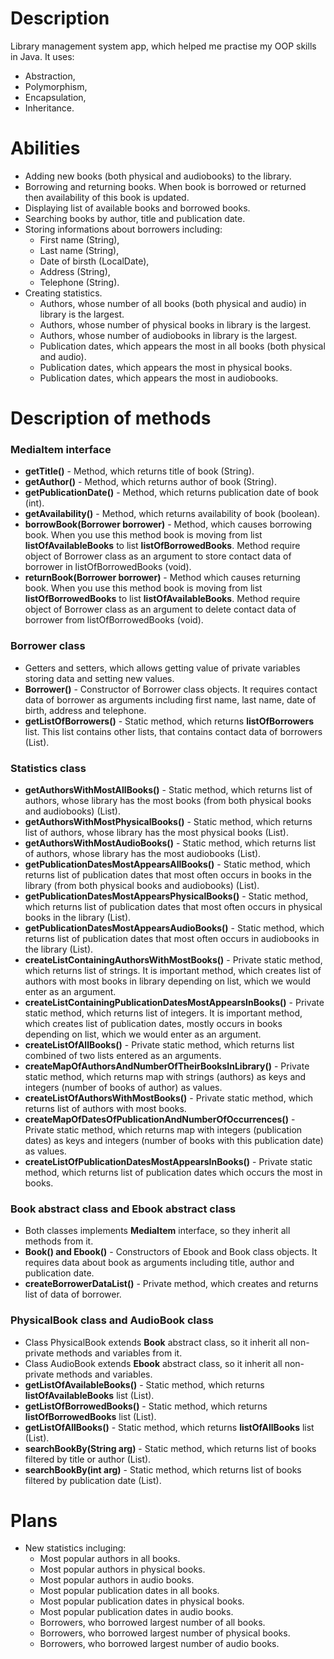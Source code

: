 # Description

Library management system app, which helped me practise my OOP skills in Java. It uses: 
- Abstraction, 
- Polymorphism, 
- Encapsulation, 
- Inheritance.

# Abilities

- Adding new books (both physical and audiobooks) to the library.
- Borrowing and returning books. When book is borrowed or returned then availability of this book is updated.
- Displaying list of available books and borrowed books.
- Searching books by author, title and publication date.
- Storing informations about borrowers including:
  - First name (String),
  - Last name (String),
  - Date of birsth (LocalDate),
  - Address (String),
  - Telephone (String).
- Creating statistics.
  - Authors, whose number of all books (both physical and audio) in library is the largest.
  - Authors, whose number of physical books in library is the largest.
  - Authors, whose number of audiobooks in library is the largest.
  - Publication dates, which appears the most in all books (both physical and audio).
  - Publication dates, which appears the most in physical books.
  - Publication dates, which appears the most in audiobooks.

# Description of methods

### MediaItem interface
- <b>getTitle()</b> - Method, which returns title of book (String).
- <b>getAuthor()</b> - Method, which returns author of book (String).
- <b>getPublicationDate()</b> - Method, which returns publication date of book (int).
- <b>getAvailability()</b> - Method, which returns availability of book (boolean).
- <b>borrowBook(Borrower borrower)</b> - Method, which causes borrowing book. When you use this method book is moving from list 
<b>listOfAvailableBooks</b> to list <b>listOfBorrowedBooks</b>. Method require object of Borrower class as an argument
to store contact data of borrower in listOfBorrowedBooks (void).
- <b>returnBook(Borrower borrower)</b> - Method which causes returning book. When you use this method book is moving from list
<b>listOfBorrowedBooks</b> to list <b>listOfAvailableBooks</b>. Method require object of Borrower class as an argument 
to delete contact data of borrower from listOfBorrowedBooks (void).

### Borrower class
- Getters and setters, which allows getting value of private variables storing data and setting new values.
- <b>Borrower()</b> - Constructor of Borrower class objects. It requires contact data of borrower as arguments including
first name, last name, date of birth, address and telephone.
- <b>getListOfBorrowers()</b> - Static method, which returns <b>listOfBorrowers</b> list. This list contains other lists,
that contains contact data of borrowers (List).

### Statistics class
- <b>getAuthorsWithMostAllBooks()</b> - Static method, which returns list of authors, whose library has the most books (from both physical books
and audiobooks) (List).
- <b>getAuthorsWithMostPhysicalBooks()</b> - Static method, which returns list of authors, whose library has the most 
physical books (List).
- <b>getAuthorsWithMostAudioBooks()</b> - Static method, which returns list of authors, whose library has the most
  audiobooks (List).
- <b>getPublicationDatesMostAppearsAllBooks()</b> - Static method, which returns list of publication dates that most
often occurs in books in the library (from both physical books and audiobooks) (List).
- <b>getPublicationDatesMostAppearsPhysicalBooks()</b> - Static method, which returns list of publication dates that most
  often occurs in physical books in the library (List).
- <b>getPublicationDatesMostAppearsAudioBooks()</b> - Static method, which returns list of publication dates that most
  often occurs in audiobooks in the library (List).
- <b>createListContainingAuthorsWithMostBooks()</b> - Private static method, which returns list of strings. It is 
important method, which creates list of authors with most books in library depending on list, which we would enter as an
argument.
- <b>createListContainingPublicationDatesMostAppearsInBooks()</b> - Private static method, which returns list of integers. It is
  important method, which creates list of publication dates, mostly occurs in books depending on list, which we would
enter as an argument.
- <b>createListOfAllBooks()</b> - Private static method, which returns list combined of two lists entered as an
arguments.
- <b>createMapOfAuthorsAndNumberOfTheirBooksInLibrary()</b> - Private static method, which returns map with strings (authors) as keys
and integers (number of books of author) as values.
- <b>createListOfAuthorsWithMostBooks()</b> - Private static method, which returns list of authors with most books.
- <b>createMapOfDatesOfPublicationAndNumberOfOccurrences()</b> - Private static method, which returns map with integers 
(publication dates) as keys and integers (number of books with this publication date) as values.
- <b>createListOfPublicationDatesMostAppearsInBooks()</b> - Private static method, which returns list of publication dates 
which occurs the most in books.

### Book abstract class and Ebook abstract class
- Both classes implements <b>MediaItem</b> interface, so they inherit all methods from it.
- <b>Book() and Ebook()</b> - Constructors of Ebook and Book class objects. It requires data about book as arguments including
  title, author and publication date.
- <b>createBorrowerDataList()</b> - Private method, which creates and returns list of data of borrower.

### PhysicalBook class and AudioBook class
- Class PhysicalBook extends <b>Book</b> abstract class, so it inherit all non-private methods and variables from it.
- Class AudioBook extends <b>Ebook</b> abstract class, so it inherit all non-private methods and variables.
- <b>getListOfAvailableBooks()</b> - Static method, which returns <b>listOfAvailableBooks</b> list (List).
- <b>getListOfBorrowedBooks()</b> - Static method, which returns <b>listOfBorrowedBooks</b> list (List).
- <b>getListOfAllBooks()</b> - Static method, which returns <b>listOfAllBooks</b> list (List).
- <b>searchBookBy(String arg)</b> - Static method, which returns list of books filtered by title or author (List).
- <b>searchBookBy(int arg)</b> - Static method, which returns list of books filtered by publication date (List).

# Plans
- New statistics incluging:
  - Most popular authors in all books.
  - Most popular authors in physical books.
  - Most popular authors in audio books.
  - Most popular publication dates in all books.
  - Most popular publication dates in physical books.
  - Most popular publication dates in audio books.
  - Borrowers, who borrowed largest number of all books.
  - Borrowers, who borrowed largest number of physical books.
  - Borrowers, who borrowed largest number of audio books.